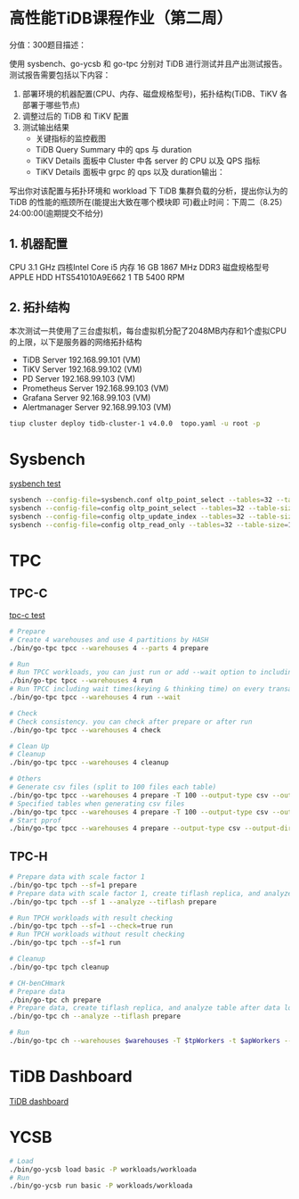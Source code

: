 # 高性能TiDB课程作业（第二周）

分值：300题目描述：

使用 sysbench、go-ycsb 和 go-tpc 分别对 TiDB 进行测试并且产出测试报告。测试报告需要包括以下内容：

1.  部署环境的机器配置(CPU、内存、磁盘规格型号)，拓扑结构(TiDB、TiKV 各部署于哪些节点)
2. 调整过后的 TiDB 和 TiKV 配置
3. 测试输出结果
    - 关键指标的监控截图
    - TiDB Query Summary 中的 qps 与 duration
    - TiKV Details 面板中 Cluster 中各 server 的 CPU 以及 QPS 指标
    - TiKV Details 面板中 grpc 的 qps 以及 duration输出：

写出你对该配置与拓扑环境和 workload 下 TiDB 集群负载的分析，提出你认为的 TiDB 的性能的瓶颈所在(能提出大致在哪个模块即 可)截止时间：下周二（8.25）24:00:00(逾期提交不给分)


## 1. 机器配置

CPU 3.1 GHz 四核Intel Core i5
内存 16 GB 1867 MHz DDR3
磁盘规格型号 APPLE HDD HTS541010A9E662 1 TB 5400 RPM

## 2. 拓扑结构

本次测试一共使用了三台虚拟机，每台虚拟机分配了2048MB内存和1个虚拟CPU的上限，以下是服务器的网络拓扑结构

* TiDB Server 192.168.99.101 (VM)
* TiKV Server 192.168.99.102 (VM)
* PD Server 192.168.99.103 (VM)
* Prometheus Server 192.168.99.103 (VM)
* Grafana Server 92.168.99.103 (VM)
* Alertmanager Server 92.168.99.103 (VM)

```bash
tiup cluster deploy tidb-cluster-1 v4.0.0  topo.yaml -u root -p
```
# Sysbench

[sysbench test](https://docs.pingcap.com/zh/tidb/stable/benchmark-tidb-using-sysbench#%E6%95%B0%E6%8D%AE%E5%AF%BC%E5%85%A5)

```bash
sysbench --config-file=sysbench.conf oltp_point_select --tables=32 --table-size=10000000 prepare
sysbench --config-file=config oltp_point_select --tables=32 --table-size=10000000 run
sysbench --config-file=config oltp_update_index --tables=32 --table-size=10000000 run
sysbench --config-file=config oltp_read_only --tables=32 --table-size=10000000 run
```

# TPC

## TPC-C

[tpc-c test](https://docs.pingcap.com/zh/tidb/stable/benchmark-tidb-using-tpcc#%E5%A6%82%E4%BD%95%E5%AF%B9-tidb-%E8%BF%9B%E8%A1%8C-tpc-c-%E6%B5%8B%E8%AF%95)

```bash
# Prepare
# Create 4 warehouses and use 4 partitions by HASH 
./bin/go-tpc tpcc --warehouses 4 --parts 4 prepare

# Run
# Run TPCC workloads, you can just run or add --wait option to including wait times
./bin/go-tpc tpcc --warehouses 4 run
# Run TPCC including wait times(keying & thinking time) on every transactions
./bin/go-tpc tpcc --warehouses 4 run --wait

# Check
# Check consistency. you can check after prepare or after run
./bin/go-tpc tpcc --warehouses 4 check

# Clean Up
# Cleanup
./bin/go-tpc tpcc --warehouses 4 cleanup

# Others
# Generate csv files (split to 100 files each table)
./bin/go-tpc tpcc --warehouses 4 prepare -T 100 --output-type csv --output-dir data
# Specified tables when generating csv files
./bin/go-tpc tpcc --warehouses 4 prepare -T 100 --output-type csv --output-dir data --tables history,orders
# Start pprof
./bin/go-tpc tpcc --warehouses 4 prepare --output-type csv --output-dir data --pprof :10111
```

## TPC-H

```bash
# Prepare data with scale factor 1
./bin/go-tpc tpch --sf=1 prepare
# Prepare data with scale factor 1, create tiflash replica, and analyze table after data loaded
./bin/go-tpc tpch --sf 1 --analyze --tiflash prepare

# Run TPCH workloads with result checking
./bin/go-tpc tpch --sf=1 --check=true run
# Run TPCH workloads without result checking
./bin/go-tpc tpch --sf=1 run

# Cleanup
./bin/go-tpc tpch cleanup

# CH-benCHmark
# Prepare data
./bin/go-tpc ch prepare
# Prepare data, create tiflash replica, and analyze table after data loaded
./bin/go-tpc ch --analyze --tiflash prepare

# Run
./bin/go-tpc ch --warehouses $warehouses -T $tpWorkers -t $apWorkers --time $measurement-time run
```

# TiDB Dashboard

[TiDB dashboard](https://docs.pingcap.com/zh/tidb/stable/dashboard-diagnostics-usage#%E7%94%A8%E5%AF%B9%E6%AF%94%E6%8A%A5%E5%91%8A%E5%AE%9A%E4%BD%8D%E9%97%AE%E9%A2%98)

# YCSB

```bash
# Load
./bin/go-ycsb load basic -P workloads/workloada
# Run
./bin/go-ycsb run basic -P workloads/workloada
```